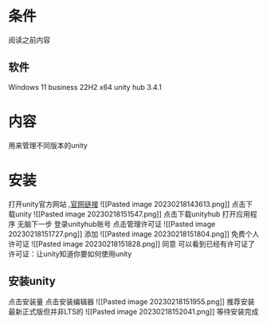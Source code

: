 # 条件
阅读之前内容
## 软件
Windows 11 business 22H2 x64
unity hub 3.4.1
# 内容
用来管理不同版本的unity
# 安装
打开unity官方网站 ,[官网链接](https://unity.cn)
![[Pasted image 20230218143613.png]]
点击下载unity
![[Pasted image 20230218151547.png]]
点击下载unityhub
打开应用程序
无脑下一步
登录unityhub账号
点击管理许可证
![[Pasted image 20230218151727.png]]
添加
![[Pasted image 20230218151804.png]]
免费个人许可证
![[Pasted image 20230218151828.png]]
同意
可以看到已经有许可证了
许可证：让unity知道你要如何使用unity
## 安装unity
点击安装量
点击安装编辑器
![[Pasted image 20230218151955.png]]
推荐安装最新正式版但并非LTS的
![[Pasted image 20230218152041.png]]
等待安装完成
